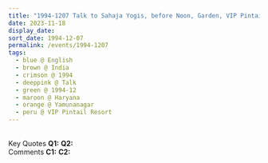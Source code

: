 ```yaml
---
title: "1994-1207 Talk to Sahaja Yogis, before Noon, Garden, VIP Pintail Resort (VIP guesthouse), Yamunānagar, Haryana, India"
date: 2023-11-18
display_date: 
sort_date: 1994-12-07
permalink: /events/1994-1207
tags:
  - blue @ English
  - brown @ India
  - crimson @ 1994
  - deeppink @ Talk
  - green @ 1994-12
  - maroon @ Haryana
  - orange @ Yamunanagar
  - peru @ VIP Pintail Resort
---
```


<br>

<wave-list>
  <list-title color="DarkSeaGreen" width="55">Key Quotes</list-title>
  <list-item color="BlanchedAlmond" width="280"><b>Q1:</b> <i></i></list-item>
  <list-item color="Lavender" width="280"><b>Q2:</b> <i></i></list-item>
</wave-list>

<br>

<wave-list>
  <list-title color="DarkSeaGreen" width="55">Comments</list-title>
  <list-item color="BlanchedAlmond" width="280"><b>C1:</b> <i></i></list-item>
  <list-item color="Lavender" width="280"><b>C2:</b> <i></i></list-item>
</wave-list>
